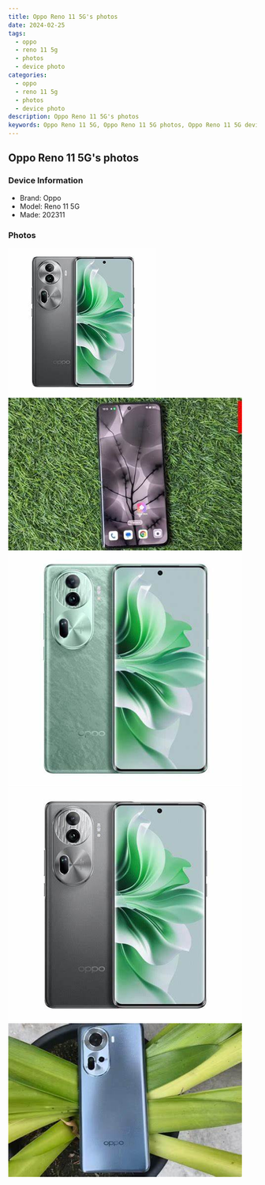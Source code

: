 ```yaml
---
title: Oppo Reno 11 5G's photos
date: 2024-02-25
tags: 
  - oppo
  - reno 11 5g
  - photos
  - device photo
categories: 
  - oppo
  - reno 11 5g
  - photos
  - device photo
description: Oppo Reno 11 5G's photos
keywords: Oppo Reno 11 5G, Oppo Reno 11 5G photos, Oppo Reno 11 5G device photo
---
```


## Oppo Reno 11 5G's photos

### Device Information

- Brand: Oppo
- Model: Reno 11 5G
- Made: 202311

### Photos

![/images/best-assets/devices/oppo/oppo-reno-11-5g/1.jpg](/images/best-assets/devices/oppo/oppo-reno-11-5g/1.jpg)
![/images/best-assets/devices/oppo/oppo-reno-11-5g/2.jpg](/images/best-assets/devices/oppo/oppo-reno-11-5g/2.jpg)
![/images/best-assets/devices/oppo/oppo-reno-11-5g/3.jpg](/images/best-assets/devices/oppo/oppo-reno-11-5g/3.jpg)
![/images/best-assets/devices/oppo/oppo-reno-11-5g/4.jpg](/images/best-assets/devices/oppo/oppo-reno-11-5g/4.jpg)
![/images/best-assets/devices/oppo/oppo-reno-11-5g/5.jpg](/images/best-assets/devices/oppo/oppo-reno-11-5g/5.jpg)
